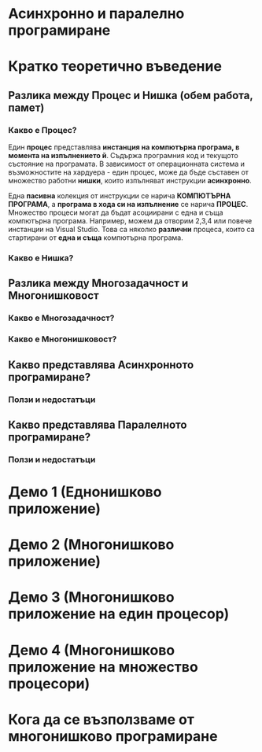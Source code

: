 # Асинхронно и паралелно програмиране

# Кратко теоретично въведение   

## Разлика между Процес и Нишка (обем работа, памет)  

### Какво е Процес?  

Един **процес** представлява **инстанция на компютърна програма, в момента на изпълнението й**. Съдържа програмния код и текущото състояние на програмата. В зависимост от операционната система и възможностите на хардуера - един процес, може да бъде съставен от множество работни **нишки**, които изпълняват инструкции **асинхронно**.  

Една **пасивна** колекция от инструкции се нарича **КОМПЮТЪРНА ПРОГРАМА**, а **програма в хода си на изпълнение** се нарича **ПРОЦЕС**. Множество процеси могат да бъдат асоциирани с една и съща компютърна програма. Например, можем да отворим 2,3,4 или повече инстанции на Visual Studio. Това са няколко **различни** процеса, които са стартирани от **една и съща** компютърна програма. 

### Какво е Нишка?  

## Разлика между Многозадачност и Многонишковост  

### Какво е Многозадачност?  

### Какво е Многонишковост?  

## Какво представлява Асинхронното програмиране?  

### Ползи и недостатъци  

## Какво представлява Паралелното програмиране?  

### Ползи и недостатъци  

# Демо 1 (Еднонишково приложение)  

# Демо 2 (Многонишково приложение)  

# Демо 3 (Многонишково приложение на един процесор)  

# Демо 4 (Многонишково приложение на множество процесори)  

# Кога да се възползваме от многонишково програмиране  
